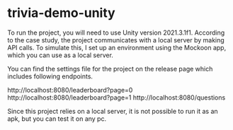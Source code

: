 # trivia-demo-unity

To run the project, you will need to use Unity version 2021.3.1f1. According to the case study, the project communicates with a local server by making API calls. To simulate this, I set up an environment using the Mockoon app, which you can use as a local server. 

You can find the settings file for the project on the release page which includes following endpoints.

http://localhost:8080/leaderboard?page=0
http://localhost:8080/leaderboard?page=1
http://localhost:8080/questions

Since this project relies on a local server, it is not possible to run it as an apk, but you can test it on any pc.
